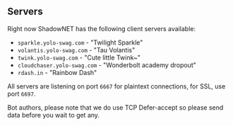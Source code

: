 ## Servers

Right now ShadowNET has the following client servers available:

 - `sparkle.yolo-swag.com` - "Twilight Sparkle"
 - `volantis.yolo-swag.com` - "Tau Volantis"
 - `twink.yolo-swag.com` - "Cute little Twink~"
 - `cloudchaser.yolo-swag.com` - "Wonderbolt academy dropout"
 - `rdash.in` - "Rainbow Dash"

All servers are listening on port `6667` for plaintext connections, for
SSL, use port `6697`.

Bot authors, please note that we do use TCP Defer-accept so please send data 
before you wait to get any.

